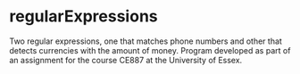 # regularExpressions
Two regular expressions, one that matches phone numbers and other that detects currencies with the amount of money.
Program developed as part of an assignment for the course CE887 at the University of Essex.
